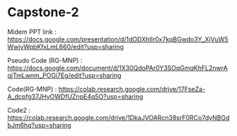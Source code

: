 # Capstone-2
Midem PPT link : https://docs.google.com/presentation/d/1dODXhIIr0x7kqBGwdo3Y_XjVuW5WwjvWqbKfxLmL660/edit?usp=sharing

Pseudo Code (RG-MNP) : https://docs.google.com/document/d/1X30QdoPAr0Y3SOqGmqKhFL2nwrAqjTmLwnm_POGi7Eg/edit?usp=sharing

Code(RG-MNP) : https://colab.research.google.com/drive/17FseZa-A_dcpfg37JHyOWDfUZnpE4q5O?usp=sharing

Code2 : https://colab.research.google.com/drive/1DkaJVOARcn38srF0RCo7dyNBGdbJm6hq?usp=sharing
